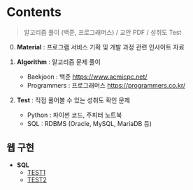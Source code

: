 # Contents
> 알고리즘 풀이 (백준, 프로그래머스) / 교안 PDF / 성취도 Test
0. **Material** : 프로그램 서비스 기획 및 개발 과정 관련 인사이트 자료

1. **Algorithm** : 알고리즘 문제 풀이
    * Baekjoon : 백준 https://www.acmicpc.net/
    * Programmers : 프로그래머스 https://programmers.co.kr/
    
2. **Test** : 직접 풀어볼 수 있는 성취도 확인 문제
    * Python : 파이썬 코드, 주피터 노트북
    * SQL : RDBMS (Oracle, MySQL, MariaDB 등)

## 웹 구현
- **SQL**
  - [TEST1](https://qus0in.github.io/Contents/2.Test/SQL/190722/sql_test.html)
  - [TEST2](https://qus0in.github.io/Contents/2.Test/SQL/190723/sql_test2.html)
